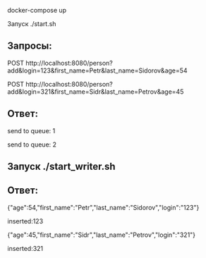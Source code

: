 docker-compose up

Запуск ./start.sh

## Запросы: 

POST http://localhost:8080/person?add&login=123&first_name=Petr&last_name=Sidorov&age=54

POST http://localhost:8080/person?add&login=321&first_name=Sidr&last_name=Petrov&age=45

## Ответ: 

send to queue: 1 

send to queue: 2

## Запуск ./start_writer.sh

## Ответ:

{"age":54,"first_name":"Petr","last_name":"Sidorov","login":"123"}

inserted:123

{"age":45,"first_name":"Sidr","last_name":"Petrov","login":"321"}

inserted:321




